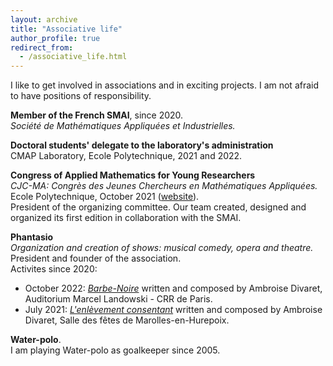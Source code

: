 ```yaml
---
layout: archive
title: "Associative life"
author_profile: true
redirect_from:
  - /associative_life.html
---
```


I like to get involved in associations and in exciting projects. I am not afraid to have positions of responsibility.

**Member of the French SMAI**, since 2020.   
*Société de Mathématiques Appliquées et Industrielles.*   

**Doctoral students' delegate to the laboratory's administration**   
CMAP Laboratory, Ecole Polytechnique, 2021 and 2022.

**Congress of Applied Mathematics for Young Researchers**   
*CJC-MA: Congrès des Jeunes Chercheurs en Mathématiques Appliquées.*   
Ecole Polytechnique, October 2021 ([website](https://cjc-ma2021.github.io/)).   
President of the organizing committee. Our team created, designed and organized its first edition in collaboration with the SMAI.   

**Phantasio**   
*Organization and creation of shows: musical comedy, opera and theatre.*   
President and founder of the association.   
Activites since 2020:  
- October 2022: [*Barbe-Noire*](/files/phantasio/2022-10-barbe-noire.jpg) written and composed by Ambroise Divaret, Auditorium Marcel Landowski - CRR de Paris. 
- July 2021: [*L'enlèvement consentant*](/files/phantasio/2021-07-enlevement-consentant.jpg) written and composed by Ambroise Divaret, Salle des fêtes de Marolles-en-Hurepoix. 

**Water-polo**.  
I am playing Water-polo as goalkeeper since 2005.


